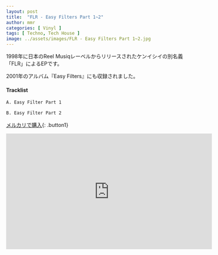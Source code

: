 ```yaml
---
layout: post
title:  "FLR - Easy Filters Part 1~2"
author: mmr
categories: [ Vinyl ]
tags: [ Techno, Tech House ]
image: ../assets/images/FLR - Easy Filters Part 1~2.jpg
---
```


1998年に日本のReel Musiqレーベルからリリースされたケンイシイの別名義「FLR」によるEPです。

2001年のアルバム『Easy Filters』にも収録されました。

#### Tracklist
```md
A. Easy Filter Part 1

B. Easy Filter Part 2
```

[メルカリで購入](https://jp.mercari.com/item/m66543107278?afid=6142608987){: .button1}

<iframe width="560" height="315" src="https://www.youtube.com/embed/gzQ1C8JyuLM?si=FgyHr7lX-Yz6Ae_E" title="YouTube video player" frameborder="0" allow="accelerometer; autoplay; clipboard-write; encrypted-media; gyroscope; picture-in-picture; web-share" referrerpolicy="strict-origin-when-cross-origin" allowfullscreen></iframe>